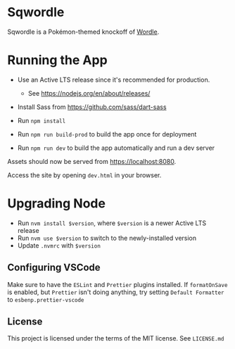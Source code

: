 # Sqwordle

Sqwordle is a Pokémon-themed knockoff of [Wordle](https://www.powerlanguage.co.uk/wordle/).

# Running the App

- Use an Active LTS release since it's recommended for production.

  - See https://nodejs.org/en/about/releases/

- Install Sass from https://github.com/sass/dart-sass
- Run `npm install`
- Run `npm run build-prod` to build the app once for deployment
- Run `npm run dev` to build the app automatically and run a dev server

Assets should now be served from [https://localhost:8080](https://localhost:8080).

Access the site by opening `dev.html` in your browser.

# Upgrading Node

- Run `nvm install $version`, where `$version` is a newer Active LTS release
- Run `nvm use $version` to switch to the newly-installed version
- Update `.nvmrc` with `$version`

## Configuring VSCode

Make sure to have the `ESLint` and `Prettier` plugins installed. If `formatOnSave` is enabled, but `Prettier` isn't doing anything, try setting `Default Formatter` to `esbenp.prettier-vscode`

## License

This project is licensed under the terms of the MIT license. See `LICENSE.md`
